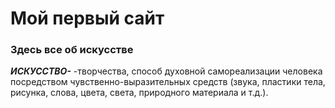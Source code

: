 # Мой первый сайт

### Здесь все об искусстве
  
***ИСКУССТВО-*** -творчества,  способ  духовной  самореализации  человека  посредством  чувственно-выразительных 
средств  (звука,  пластики  тела,  рисунка,  слова,  цвета,  света,  природного  материала  и  т.д.).
